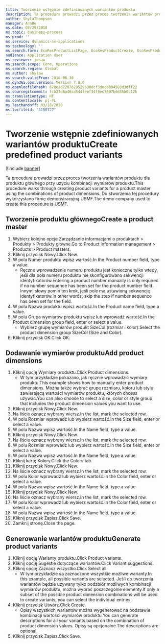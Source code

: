```yaml
---
title: Tworzenie wstępnie zdefiniowanych wariantów produktu
description: Ta procedura prowadzi przez proces tworzenia wariantów produktu dla produktu głównego przy użyciu kombinacji wymiarów produktu.
author: ShylaThompson
manager: AnnBe
ms.date: 08/29/2018
ms.topic: business-process
ms.prod: ''
ms.service: dynamics-ax-applications
ms.technology: ''
ms.search.form: EcoResProductListPage, EcoResProductCreate, EcoResProductDetails, EcoResProductMasterDimension, EcoResProductVariants, EcoResProductVariantSuggestions
audience: Application User
ms.reviewer: josaw
ms.search.scope: Core, Operations
ms.search.region: Global
ms.author: shylaw
ms.search.validFrom: 2016-06-30
ms.dyn365.ops.version: Version 7.0.0
ms.openlocfilehash: 678e2d7207628529530dcf3decd094583d3dff22
ms.sourcegitcommit: fcb27d6a46cd544feef34f6ec7607bdd46b0c12b
ms.translationtype: HT
ms.contentlocale: pl-PL
ms.lasthandoff: 03/18/2020
ms.locfileid: "3150127"
---
```

# <a name="create-predefined-product-variants"></a><span data-ttu-id="6bc32-103">Tworzenie wstępnie zdefiniowanych wariantów produktu</span><span class="sxs-lookup"><span data-stu-id="6bc32-103">Create predefined product variants</span></span>

[!include [banner](../../includes/banner.md)]

<span data-ttu-id="6bc32-104">Ta procedura prowadzi przez proces tworzenia wariantów produktu dla produktu głównego przy użyciu kombinacji wymiarów produktu.</span><span class="sxs-lookup"><span data-stu-id="6bc32-104">This procedure walks through creating product variants for a product master using the combinations of product dimensions.</span></span> <span data-ttu-id="6bc32-105">Do stworzenia tej procedury wykorzystano firmę demonstracyjną USMF.</span><span class="sxs-lookup"><span data-stu-id="6bc32-105">The demo company used to create this procedure is USMF.</span></span>


## <a name="create-a-product-master"></a><span data-ttu-id="6bc32-106">Tworzenie produktu głównego</span><span class="sxs-lookup"><span data-stu-id="6bc32-106">Create a product master</span></span>
1. <span data-ttu-id="6bc32-107">Wybierz kolejno opcje Zarządzanie informacjami o produktach > Produkty > Produkty główne.</span><span class="sxs-lookup"><span data-stu-id="6bc32-107">Go to Product information management > Products > Product masters.</span></span>
2. <span data-ttu-id="6bc32-108">Kliknij przycisk Nowy.</span><span class="sxs-lookup"><span data-stu-id="6bc32-108">Click New.</span></span>
3. <span data-ttu-id="6bc32-109">W polu Numer produktu wpisz wartość.</span><span class="sxs-lookup"><span data-stu-id="6bc32-109">In the Product number field, type a value.</span></span>
    * <span data-ttu-id="6bc32-110">Ręczne wprowadzenie numeru produktu jest konieczne tylko wtedy, jeśli dla pola numeru produktu nie skonfigurowano sekwencji identyfikatorów.</span><span class="sxs-lookup"><span data-stu-id="6bc32-110">Entering a product number manually is only required if no number sequence has been set for the product number field.</span></span> <span data-ttu-id="6bc32-111">Innymi słowy pomiń ten krok, jeśli pole ma ustawioną sekwencję identyfikatorów.</span><span class="sxs-lookup"><span data-stu-id="6bc32-111">In other words, skip the step if number sequence has been set for the field.</span></span>  
4. <span data-ttu-id="6bc32-112">W polu Nazwa produktu wpisz wartość.</span><span class="sxs-lookup"><span data-stu-id="6bc32-112">In the Product name field, type a value.</span></span>
5. <span data-ttu-id="6bc32-113">W polu Grupa wymiarów produktu wpisz lub wprowadź wartość.</span><span class="sxs-lookup"><span data-stu-id="6bc32-113">In the Product dimension group field, enter or select a value.</span></span>
    * <span data-ttu-id="6bc32-114">Wybierz grupę wymiarów produkt SizeCol (rozmiar i kolor).</span><span class="sxs-lookup"><span data-stu-id="6bc32-114">Select the product dimension group SizeCol (Size and Color).</span></span>  
6. <span data-ttu-id="6bc32-115">Kliknij przycisk OK.</span><span class="sxs-lookup"><span data-stu-id="6bc32-115">Click OK.</span></span>

## <a name="add-product-dimensions"></a><span data-ttu-id="6bc32-116">Dodawanie wymiarów produktu</span><span class="sxs-lookup"><span data-stu-id="6bc32-116">Add product dimensions</span></span>
1. <span data-ttu-id="6bc32-117">Kliknij opcję Wymiary produktu.</span><span class="sxs-lookup"><span data-stu-id="6bc32-117">Click Product dimensions.</span></span>
    * <span data-ttu-id="6bc32-118">W tym przykładzie pokazano, jak ręcznie wprowadzić wymiary produktu.</span><span class="sxs-lookup"><span data-stu-id="6bc32-118">This example shows how to manually enter product dimensions.</span></span> <span data-ttu-id="6bc32-119">Można także wybrać grupę rozmiaru, koloru lub stylu zawierającą wartości wymiarów produktu, których chcesz używać.</span><span class="sxs-lookup"><span data-stu-id="6bc32-119">You can also choose to select a size, color or style group that includes the product dimension values you want to use.</span></span>  
2. <span data-ttu-id="6bc32-120">Kliknij przycisk Nowy.</span><span class="sxs-lookup"><span data-stu-id="6bc32-120">Click New.</span></span>
3. <span data-ttu-id="6bc32-121">Na liście oznacz wybrany wiersz.</span><span class="sxs-lookup"><span data-stu-id="6bc32-121">In the list, mark the selected row.</span></span>
4. <span data-ttu-id="6bc32-122">W polu Rozmiar wprowadź lub wybierz wartość.</span><span class="sxs-lookup"><span data-stu-id="6bc32-122">In the Size field, enter or select a value.</span></span>
5. <span data-ttu-id="6bc32-123">W polu Nazwa wpisz wartość.</span><span class="sxs-lookup"><span data-stu-id="6bc32-123">In the Name field, type a value.</span></span>
6. <span data-ttu-id="6bc32-124">Kliknij przycisk Nowy.</span><span class="sxs-lookup"><span data-stu-id="6bc32-124">Click New.</span></span>
7. <span data-ttu-id="6bc32-125">Na liście oznacz wybrany wiersz.</span><span class="sxs-lookup"><span data-stu-id="6bc32-125">In the list, mark the selected row.</span></span>
8. <span data-ttu-id="6bc32-126">W polu Rozmiar wprowadź lub wybierz wartość.</span><span class="sxs-lookup"><span data-stu-id="6bc32-126">In the Size field, enter or select a value.</span></span>
9. <span data-ttu-id="6bc32-127">W polu Nazwa wpisz wartość.</span><span class="sxs-lookup"><span data-stu-id="6bc32-127">In the Name field, type a value.</span></span>
10. <span data-ttu-id="6bc32-128">Kliknij kartę Kolory.</span><span class="sxs-lookup"><span data-stu-id="6bc32-128">Click the Colors tab.</span></span>
11. <span data-ttu-id="6bc32-129">Kliknij przycisk Nowy.</span><span class="sxs-lookup"><span data-stu-id="6bc32-129">Click New.</span></span>
12. <span data-ttu-id="6bc32-130">Na liście oznacz wybrany wiersz.</span><span class="sxs-lookup"><span data-stu-id="6bc32-130">In the list, mark the selected row.</span></span>
13. <span data-ttu-id="6bc32-131">W polu Kolor wprowadź lub wybierz wartość.</span><span class="sxs-lookup"><span data-stu-id="6bc32-131">In the Color field, enter or select a value.</span></span>
14. <span data-ttu-id="6bc32-132">W polu Nazwa wpisz wartość.</span><span class="sxs-lookup"><span data-stu-id="6bc32-132">In the Name field, type a value.</span></span>
15. <span data-ttu-id="6bc32-133">Kliknij przycisk Nowy.</span><span class="sxs-lookup"><span data-stu-id="6bc32-133">Click New.</span></span>
16. <span data-ttu-id="6bc32-134">Na liście oznacz wybrany wiersz.</span><span class="sxs-lookup"><span data-stu-id="6bc32-134">In the list, mark the selected row.</span></span>
17. <span data-ttu-id="6bc32-135">W polu Kolor wprowadź lub wybierz wartość.</span><span class="sxs-lookup"><span data-stu-id="6bc32-135">In the Color field, enter or select a value.</span></span>
18. <span data-ttu-id="6bc32-136">W polu Nazwa wpisz wartość.</span><span class="sxs-lookup"><span data-stu-id="6bc32-136">In the Name field, type a value.</span></span>
19. <span data-ttu-id="6bc32-137">Kliknij przycisk Zapisz.</span><span class="sxs-lookup"><span data-stu-id="6bc32-137">Click Save.</span></span>
20. <span data-ttu-id="6bc32-138">Zamknij stronę.</span><span class="sxs-lookup"><span data-stu-id="6bc32-138">Close the page.</span></span>

## <a name="generate-product-variants"></a><span data-ttu-id="6bc32-139">Generowanie wariantów produktu</span><span class="sxs-lookup"><span data-stu-id="6bc32-139">Generate product variants</span></span>
1. <span data-ttu-id="6bc32-140">Kliknij opcję Warianty produktu.</span><span class="sxs-lookup"><span data-stu-id="6bc32-140">Click Product variants.</span></span>
2. <span data-ttu-id="6bc32-141">Kliknij opcję Sugestie dotyczące wariantów.</span><span class="sxs-lookup"><span data-stu-id="6bc32-141">Click Variant suggestions.</span></span>
3. <span data-ttu-id="6bc32-142">Kliknij opcję Zaznacz wszystko.</span><span class="sxs-lookup"><span data-stu-id="6bc32-142">Click Select all.</span></span>
    * <span data-ttu-id="6bc32-143">W tym przykładzie są zaznaczone wszystkie możliwe warianty.</span><span class="sxs-lookup"><span data-stu-id="6bc32-143">In this example, all possible variants are selected.</span></span> <span data-ttu-id="6bc32-144">Jeśli do tworzenia wariantów będzie używany tylko podzbiór możliwych kombinacji wymiarów produktu, można wybrać poszczególne elementy.</span><span class="sxs-lookup"><span data-stu-id="6bc32-144">If only a subset of the possible product dimension combinations will be used to create variants, you can select the individual entries.</span></span>  
4. <span data-ttu-id="6bc32-145">Kliknij przycisk Utwórz.</span><span class="sxs-lookup"><span data-stu-id="6bc32-145">Click Create.</span></span>
    * <span data-ttu-id="6bc32-146">Opisy wszystkich wariantów można wygenerować na podstawie kombinacji wartości wymiarów produktu.</span><span class="sxs-lookup"><span data-stu-id="6bc32-146">You can generate descriptions for all your variants based on the combination of product dimension values.</span></span> <span data-ttu-id="6bc32-147">Opisy są opcjonalne.</span><span class="sxs-lookup"><span data-stu-id="6bc32-147">The descriptions are optional.</span></span>  
5. <span data-ttu-id="6bc32-148">Kliknij przycisk Zapisz.</span><span class="sxs-lookup"><span data-stu-id="6bc32-148">Click Save.</span></span>

